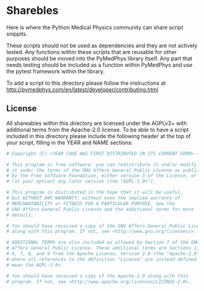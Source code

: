 # Sharebles

Here is where the Python Medical Physics community can share script snippits.

These scripts should not be used as dependencies and they are not actively tested.
Any functions within these scripts that are reusable for other purposes
should be moved into the PyMedPhys library itself. Any part that needs testing
should be included as a function within PyMedPhys and use the pytest framework within
the library.

To add a script to this directory please follow the instructions at <http://pymedphys.com/en/latest/developer/contributing.html>

## License

All shareables within this directory are licensed under the AGPLv3+ with additional terms from the Apache-2.0 license.
To be able to have a script included in this directory please include the following header at the top
of your script, filling in the YEAR and NAME sections:

```python
# Copyright (C) <YEAR CODE WAS FIRST DISTRIBUTED IN ITS CURRENT FORM> <YOUR NAME>

# This program is free software: you can redistribute it and/or modify
# it under the terms of the GNU Affero General Public License as published
# by the Free Software Foundation, either version 3 of the License, or
# (at your option) any later version (the "AGPL-3.0+").

# This program is distributed in the hope that it will be useful,
# but WITHOUT ANY WARRANTY; without even the implied warranty of
# MERCHANTABILITY or FITNESS FOR A PARTICULAR PURPOSE. See the
# GNU Affero General Public License and the additional terms for more
# details.

# You should have received a copy of the GNU Affero General Public License
# along with this program. If not, see <http://www.gnu.org/licenses/>.

# ADDITIONAL TERMS are also included as allowed by Section 7 of the GNU
# Affero General Public License. These additional terms are Sections 1, 5,
# 6, 7, 8, and 9 from the Apache License, Version 2.0 (the "Apache-2.0")
# where all references to the definition "License" are instead defined to
# mean the AGPL-3.0+.

# You should have received a copy of the Apache-2.0 along with this
# program. If not, see <http://www.apache.org/licenses/LICENSE-2.0>.
```